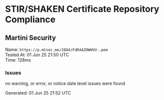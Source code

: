 # STIR/SHAKEN Certificate Repository Compliance

## Martini Security

Name: `https://p.mtsec.me/2884/FdR4AZ0WHVU-.pem`\
Tested At: 01 Jun 25 21:50 UTC\
Time: 128ms

### Issues

no warning, or error, or notice date level issues were found

Generated: 01 Jun 25 21:52 UTC